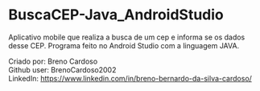 # BuscaCEP-Java_AndroidStudio
Aplicativo mobile que realiza a busca de um cep e informa se os dados desse CEP. Programa feito no Android Studio com a linguagem JAVA.

Criado por: Breno Cardoso  
Github user: BrenoCardoso2002  
LinkedIn: https://www.linkedin.com/in/breno-bernardo-da-silva-cardoso/  
